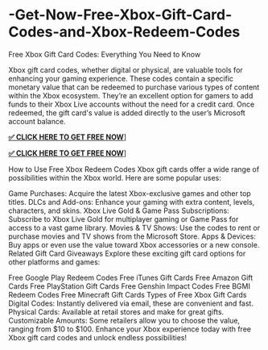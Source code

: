 # -Get-Now-Free-Xbox-Gift-Card-Codes-and-Xbox-Redeem-Codes
Free Xbox Gift Card Codes: Everything You Need to Know

Xbox gift card codes, whether digital or physical, are valuable tools for enhancing your gaming experience. These codes contain a specific monetary value that can be redeemed to purchase various types of content within the Xbox ecosystem. They’re an excellent option for gamers to add funds to their Xbox Live accounts without the need for a credit card. Once redeemed, the gift card's value is added directly to the user’s Microsoft account balance.

**[✅ CLICK HERE TO GET FREE NOW](https://tinyurl.com/newxboxcodesget-ndfghht
)**]

**[✅ CLICK HERE TO GET FREE NOW](https://tinyurl.com/newxboxcodesget-ndfghht
)**]

How to Use Free Xbox Redeem Codes
Xbox gift cards offer a wide range of possibilities within the Xbox world. Here are some popular uses:

Game Purchases: Acquire the latest Xbox-exclusive games and other top titles.
DLCs and Add-ons: Enhance your gaming with extra content, levels, characters, and skins.
Xbox Live Gold & Game Pass Subscriptions: Subscribe to Xbox Live Gold for multiplayer gaming or Game Pass for access to a vast game library.
Movies & TV Shows: Use the codes to rent or purchase movies and TV shows from the Microsoft Store.
Apps & Devices: Buy apps or even use the value toward Xbox accessories or a new console.
Related Gift Card Giveaways
Explore these exciting gift card options for other platforms and games:

Free Google Play Redeem Codes
Free iTunes Gift Cards
Free Amazon Gift Cards
Free PlayStation Gift Cards
Free Genshin Impact Codes
Free BGMI Redeem Codes
Free Minecraft Gift Cards
Types of Free Xbox Gift Cards
Digital Codes: Instantly delivered via email, these are convenient and fast.
Physical Cards: Available at retail stores and make for great gifts.
Customizable Amounts: Some retailers allow you to choose the value, ranging from $10 to $100.
Enhance your Xbox experience today with free Xbox gift card codes and unlock endless possibilities!
